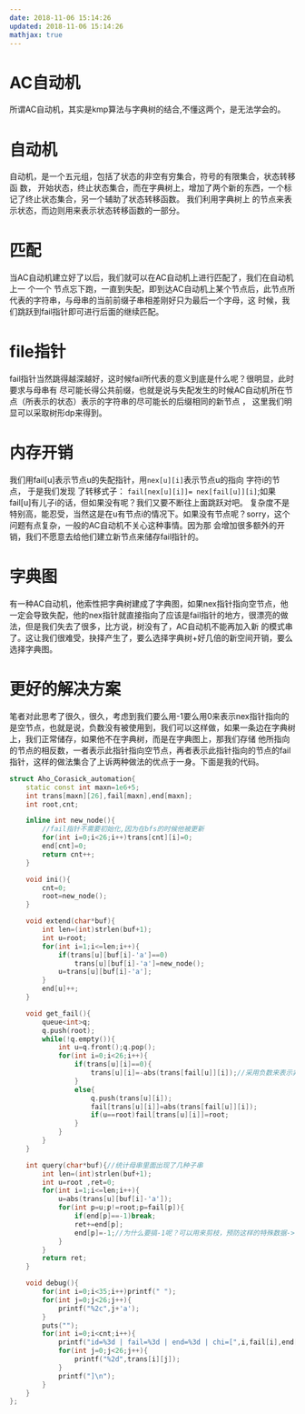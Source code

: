 ```yaml
---
date: 2018-11-06 15:14:26
updated: 2018-11-06 15:14:26
mathjax: true
---
```


# AC自动机
所谓AC自动机，其实是kmp算法与字典树的结合,不懂这两个，是无法学会的。
# 自动机
自动机，是一个五元组，包括了状态的非空有穷集合，符号的有限集合，状态转移函 数， 开始状态，终止状态集合，而在字典树上，增加了两个新的东西，一个标记了终止状态集合，另一个辅助了状态转移函数。 我们利用字典树上 的节点来表示状态，而边则用来表示状态转移函数的一部分。

<!-- more -->

# 匹配
当AC自动机建立好了以后，我们就可以在AC自动机上进行匹配了，我们在自动机上一 个一个 节点忘下跑，一直到失配，即到达AC自动机上某个节点后，此节点所代表的字符串，与母串的当前前缀子串相差刚好只为最后一个字母，这 时候，我们跳跃到fail指针即可进行后面的继续匹配。
# file指针
fail指针当然跳得越深越好，这时候fail所代表的意义到底是什么呢？很明显，此时 要求与母串有 尽可能长得公共前缀，也就是说与失配发生的时候AC自动机所在节点（所表示的状态）表示的字符串的尽可能长的后缀相同的新节点 ， 这里我们明显可以采取树形dp来得到。
# 内存开销
我们用fail[u]表示节点u的失配指针，用`nex[u][i]`表示节点u的指向 字符i的节点， 于是我们发现 了转移式子： `fail[nex[u][i]]= nex[fail[u]][i]`;如果fail[u]有儿子i的话，但如果没有呢？我们又要不断往上面跳跃对吧。 复杂度不是特别高，能忍受，当然这是在u有节点i的情况下。如果没有节点呢？sorry，这个问题有点复杂，一般的AC自动机不关心这种事情。因为那 会增加很多额外的开销，我们不愿意去给他们建立新节点来储存fail指针的。
# 字典图
有一种AC自动机，他索性把字典树建成了字典图，如果nex指针指向空节点，他 一定会导致失配，他的nex指针就直接指向了应该是fail指针的地方，很漂亮的做法，但是我们失去了很多，比方说，树没有了，AC自动机不能再加入新 的模式串了。这让我们很难受，抉择产生了，要么选择字典树+好几倍的新空间开销，要么选择字典图。
# 更好的解决方案
笔者对此思考了很久，很久，考虑到我们要么用-1要么用0来表示nex指针指向的 是空节点，也就是说，负数没有被使用到，我们可以这样做，如果一条边在字典树上，我们正常储存，如果他不在字典树，而是在字典图上，那我们存储 他所指向的节点的相反数，一者表示此指针指向空节点，再者表示此指针指向的节点的fail指针，这样的做法集合了上诉两种做法的优点于一身。下面是我的代码。

```cpp
struct Aho_Corasick_automation{
    static const int maxn=1e6+5;
    int trans[maxn][26],fail[maxn],end[maxn];
    int root,cnt;

    inline int new_node(){
        //fail指针不需要初始化,因为在bfs的时候他被更新
        for(int i=0;i<26;i++)trans[cnt][i]=0;
        end[cnt]=0;
        return cnt++;
    }

    void ini(){
        cnt=0;
        root=new_node();
    }

    void extend(char*buf){
        int len=(int)strlen(buf+1);
        int u=root;
        for(int i=1;i<=len;i++){
            if(trans[u][buf[i]-'a']==0)
                trans[u][buf[i]-'a']=new_node();
            u=trans[u][buf[i]-'a'];
        }
        end[u]++;
    }

    void get_fail(){
        queue<int>q;
        q.push(root);
        while(!q.empty()){
            int u=q.front();q.pop();
            for(int i=0;i<26;i++){
                if(trans[u][i]==0){
                    trans[u][i]=-abs(trans[fail[u]][i]);//采用负数来表示非树边。。
                }
                else{
                    q.push(trans[u][i]);
                    fail[trans[u][i]]=abs(trans[fail[u]][i]);
                    if(u==root)fail[trans[u][i]]=root;
                }
            }
        }
    }

    int query(char*buf){//统计母串里面出现了几种子串
        int len=(int)strlen(buf+1);
        int u=root ,ret=0;
        for(int i=1;i<=len;i++){
            u=abs(trans[u][buf[i]-'a']);
            for(int p=u;p!=root;p=fail[p]){
                if(end[p]==-1)break;
                ret+=end[p];
                end[p]=-1;//为什么要搞-1呢？可以用来剪枝，预防这样的特殊数据-> aaaaaaaaaaa......
            }
        }
        return ret;
    }

    void debug(){
        for(int i=0;i<35;i++)printf(" ");
        for(int j=0;j<26;j++){
            printf("%2c",j+'a');
        }
        puts("");
        for(int i=0;i<cnt;i++){
            printf("id=%3d | fail=%3d | end=%3d | chi=[",i,fail[i],end[i]);
            for(int j=0;j<26;j++){
                printf("%2d",trans[i][j]);
            }
            printf("]\n");
        }
    }
};
```